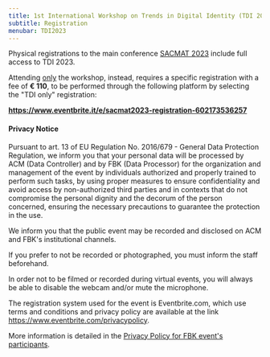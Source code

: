 ```yaml
---
title: 1st International Workshop on Trends in Digital Identity (TDI 2023)
subtitle: Registration
menubar: TDI2023
---
```


Physical registrations to the main conference [SACMAT 2023](https://www.sacmat.org) include full access to TDI 2023.

Attending <u>only</u> the workshop, instead, requires a specific registration with a fee of **€ 110**, to be performed through the following platform by selecting the "TDI only" registration:

<div class="text-centered">
  <b><a href="https://www.eventbrite.it/e/sacmat2023-registration-602173536257" target="_blank">https://www.eventbrite.it/e/sacmat2023-registration-602173536257</a></b>
</div>

<h4>Privacy Notice</h4>
<p>Pursuant to art. 13 of EU Regulation No. 2016/679 - General Data Protection Regulation, we inform you that your personal data will be processed by ACM (Data Controller) and by FBK (Data Processor) for the organization and management of the event by individuals authorized and properly trained to perform such tasks, by using proper measures to ensure confidentiality and avoid access by non-authorized third parties and in contexts that do not compromise the personal dignity and the decorum of the person concerned, ensuring the necessary precautions to guarantee the protection in the use.</p>
<p>We inform you that the public event may be recorded and disclosed on ACM and FBK's institutional channels.</p>
<p>If you prefer to not be recorded or photographed, you must inform the staff beforehand.</p>
<p>In order not to be filmed or recorded during virtual events, you will always be able to disable the webcam and/or mute the microphone.</p>
<p>The registration system used for the event is Eventbrite.com, which use terms and conditions and privacy policy are available at the link <a href="https://www.eventbrite.com/privacypolicy" target="_blank">https://www.eventbrite.com/privacypolicy</a>.</p>
<p>More information is detailed in the <a href="https://www.fbk.eu/en/privacy-policy-events/" target="_blank">Privacy Policy for FBK event's participants</a>.</p>